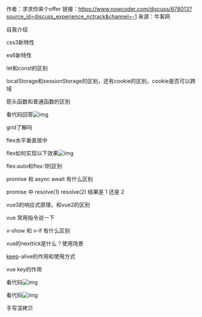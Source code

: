 作者：求求你来个offer
链接：https://www.nowcoder.com/discuss/678013?source_id=discuss_experience_nctrack&channel=-1
来源：牛客网



自我介绍 

 css3新特性 

 es6新特性 

 let和const的区别 

 localStorage和sessionStorage的区别，还有cookie的区别，cookie是否可以跨域 

 箭头函数和普通函数的区别 

 看代码回答![img](https://uploadfiles.nowcoder.com/images/20210702/878174540_1625227986112/679FA2592FBFE901527E94AA495C5195) 

 grid了解吗 

 flex水平垂直居中 

 flex如何实现以下效果![img](https://uploadfiles.nowcoder.com/images/20210702/878174540_1625227998202/E6A9007864D6117B68C6764661AF94AF) 

 flex:auto和flex:1的区别 

 promise 和 async await 有什么区别 

 promise 中 resolve(1) resolve(2) 结果是 1 还是 2 

 vue3的响应式原理，和vue2的区别 

 vue 常用指令说一下 

 v-show 和 v-if 有什么区别 

 vue的nexttick是什么？使用场景 

 [keep]()-alive的作用和使用方式 

 vue key的作用 

 看代码![img](https://uploadfiles.nowcoder.com/images/20210702/878174540_1625228028441/BD633836BA736627A0FF4DE1082CFDC8) 

 看代码![img](https://uploadfiles.nowcoder.com/images/20210702/878174540_1625228041389/4E1242C71CBD91A3D8F7E1AD3AB857BB) 

 手写深拷贝 